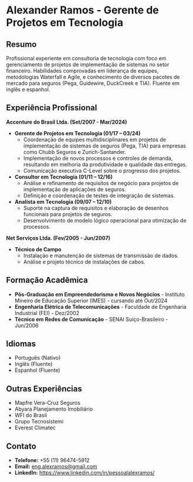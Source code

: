# Alexander Ramos - Gerente de Projetos em Tecnologia

## Resumo

Profissional experiente em consultoria de tecnologia com foco em gerenciamento de projetos de implementação de sistemas no setor financeiro. Habilidades comprovadas em liderança de equipes, metodologias Waterfall e Agile, e conhecimento de diversos pacotes de mercado para seguros (Pega, Guidewire, DuckCreek e TIA). Fluente em inglês e espanhol.

## Experiência Profissional

**Accenture do Brasil Ltda. (Set/2007 - Mar/2024)**

* **Gerente de Projetos em Tecnologia (01/17 – 03/24)**
    * Coordenação de equipes multidisciplinares em projetos de implementação de sistemas de seguros (Pega, TIA) para empresas como Chubb Seguros e Zurich-Santander.
    * Implementação de novos processos e controles de demanda, resultando em melhoria da produtividade e qualidade das entregas.
    * Comunicação executiva C-Level sobre o progresso dos projetos.
* **Consultor em Tecnologia (01/11 – 12/16)**
    * Análise e refinamento de requisitos de negócio para projetos de implementação de aplicações de seguros.
    * Definição e coordenação de testes de integração de sistemas.
* **Analista em Tecnologia (09/07 – 12/10)**
    * Suporte na captura de requisitos e elaboração de desenhos funcionais para projetos de seguros.
    * Desenvolvimento de modelo lógico operacional para otimização de processos.

**Net Serviços Ltda. (Fev/2005 - Jun/2007)**

* **Técnico de Campo**
    * Instalação e manutenção de sistemas de transmissão de dados.
    * Análise e projeto técnico de instalações de cabos.

## Formação Acadêmica

* **Põs-Graduação em Empreendedorismo e Novos Negócios** - Instituto Mineiro de Educação Superior (IMES) - cursando até Out/2024
* **Engenharia Elétrica de Telecomunicações** - Faculdade de Engenharia Industrial (FEI) - Dez/2002
* **Técnico em Redes de Comunicação** - SENAI Suíço-Brasileiro - Jun/2006

## Idiomas

* Português (Nativo)
* Inglês (Fluente)
* Espanhol (Fluente)

## Outras Experiências

* Mapfre Vera-Cruz Seguros
* Abyara Planejamento Imobiliário
* WFI do Brasil
* Grupo Tecnosistemi
* Everest Climatec

## Contato

* **Telefone:** +55 (11) 96474-5912
* **Email:** eng.alexramos@gmail.com
* **LinkedIn:** https://www.linkedin.com/in/pessoalalexramos/
